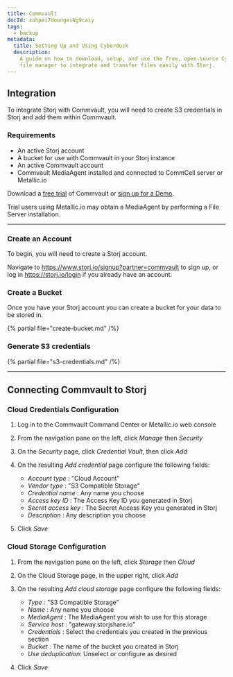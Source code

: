 ```yaml
---
title: Commvault
docId: zohpei7doongeiNg9caiy
tags:
  - backup
metadata:
  title: Setting Up and Using Cyberduck
  description:
    A guide on how to download, setup, and use the free, open-source Cyberduck
    file manager to integrate and transfer files easily with Storj.
---
```


## Integration

To integrate Storj with Commvault, you will need to create S3 credentials in Storj and add them within Commvault.

### Requirements

- An active Storj account
- A bucket for use with Commvault in your Storj instance
- An active Commvault account
- Commvault MediaAgent installed and connected to CommCell server or Metallic.io


Download a [free trial](https://www.commvault.com/free-trial-form) of Commvault or [sign up for a Demo](https://www.commvault.com/request-demo).

Trial users using Metallic.io may obtain a MediaAgent by performing a File Server installation.

---

### Create an Account

To begin, you will need to create a Storj account.

Navigate to <https://www.storj.io/signup?partner=commvault> to sign up, or log in <https://storj.io/login> if you already have an account.

### Create a Bucket

Once you have your Storj account you can create a bucket for your data to be stored in.

{% partial file="create-bucket.md" /%}

### Generate S3 credentials

{% partial file="s3-credentials.md" /%}

---

## Connecting Commvault to Storj

### Cloud Credentials Configuration

1. Log in to the Commvault Command Center or Metallic.io web console

1. From the navigation pane on the left, click _Manage_ then _Security_

1. On the _Security_ page, click _Credential Vault_, then click _Add_

1. On the resulting _Add credential_ page configure the following fields:
   * _Account type_ : "Cloud Account"
   * _Vendor type_ : "S3 Compatible Storage"
   * _Credential name_ : Any name you choose
   * _Access key ID_ : The Access Key ID you generated in Storj
   * _Secret access key_ : The Secret Access Key you generated in Storj
   * _Description_ : Any description you choose

1.  Click _Save_


### Cloud Storage Configuration

1. From the navigation pane on the left, click _Storage_ then _Cloud_

1. On the Cloud Storage page, in the upper right, click _Add_ 

1. On the resulting _Add cloud storage_ page configure the following fields:
   * _Type_ : "S3 Compatible Storage"
   * _Name_ : Any name you choose
   * _MediaAgent_ : The MediaAgent you wish to use for this storage
   * _Service host_ : "gateway.storjshare.io"
   * _Credentials_ : Select the credentials you created in the previous section
   * _Bucket_ : The name of the bucket you created in Storj
   * _Use deduplication_:  Unselect or configure as desired

1.  Click _Save_
